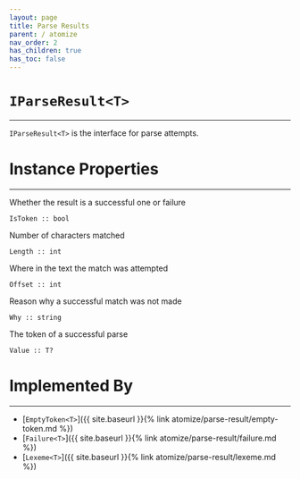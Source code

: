 ```yaml
---
layout: page
title: Parse Results
parent: / atomize
nav_order: 2
has_children: true
has_toc: false
---
```


# `IParseResult<T>`

---

`IParseResult<T>` is the interface for parse attempts.

# Instance Properties

---

Whether the result is a successful one or failure

```
IsToken :: bool
```

Number of characters matched

```
Length :: int
```

Where in the text the match was attempted

```
Offset :: int
```

Reason why a successful match was not made

```
Why :: string
```

The token of a successful parse

```
Value :: T?
```

# Implemented By

---

* [`EmptyToken<T>`]({{ site.baseurl }}{% link atomize/parse-result/empty-token.md %})
* [`Failure<T>`]({{ site.baseurl }}{% link atomize/parse-result/failure.md %})
* [`Lexeme<T>`]({{ site.baseurl }}{% link atomize/parse-result/lexeme.md %})